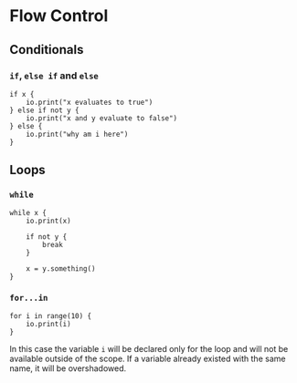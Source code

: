 # Flow Control

## Conditionals

### `if`, `else if` and `else`

```Bia
if x {
	io.print("x evaluates to true")
} else if not y {
	io.print("x and y evaluate to false")
} else {
	io.print("why am i here")
}
```

## Loops

### `while`

```Bia
while x {
	io.print(x)

	if not y {
		break
	}

	x = y.something()
}
```

### `for...in`

```Bia
for i in range(10) {
	io.print(i)
}
```

In this case the variable `i` will be declared only for the loop and will not be available outside of the scope. If a variable already existed with the same name, it will be overshadowed.
